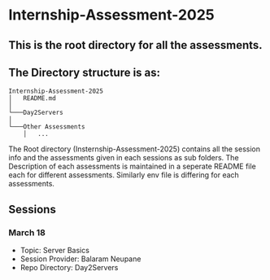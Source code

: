 # Internship-Assessment-2025

## This is the root directory for all the assessments.

## The Directory structure is as:

```
Internship-Assessment-2025
│   README.md
│
└───Day2Servers
│
└───Other Assessments
    │   ...
```

The Root directory (Insternship-Assessment-2025) contains all the session info and the assessments given in each sessions as sub folders. The Description of each assessments is maintained in a seperate README file each for different assessments. Similarly env file is differing for each assessments.

## Sessions

### March 18

- Topic: Server Basics
- Session Provider: Balaram Neupane
- Repo Directory: Day2Servers
